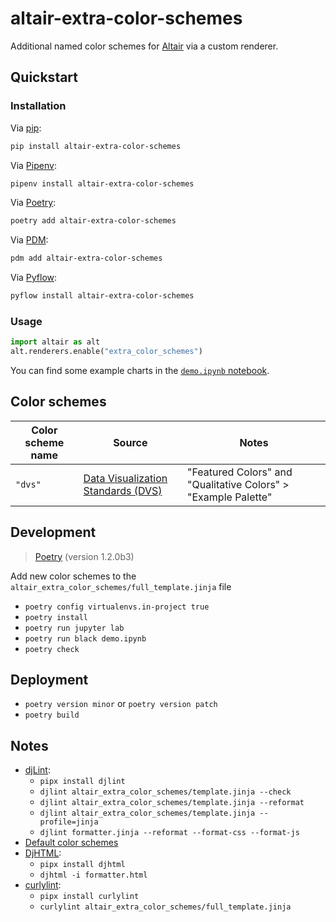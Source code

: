 # altair-extra-color-schemes

Additional named color schemes for [Altair](https://altair-viz.github.io/) via a custom renderer.

## Quickstart

### Installation

Via [pip](https://pip.pypa.io/):

```bash
pip install altair-extra-color-schemes
```

Via [Pipenv](https://pipenv.pypa.io/):

```bash
pipenv install altair-extra-color-schemes
```

Via [Poetry](https://python-poetry.org/):

```bash
poetry add altair-extra-color-schemes
```

Via [PDM](https://pdm.fming.dev/):

```bash
pdm add altair-extra-color-schemes
```

Via [Pyflow](https://github.com/David-OConnor/pyflow):

```bash
pyflow install altair-extra-color-schemes
```

### Usage

```python
import altair as alt
alt.renderers.enable("extra_color_schemes")
```

You can find some example charts in the [`demo.ipynb` notebook](demo.ipynb).

## Color schemes

| Color scheme name | Source                                                                                                | Notes                                                          |
| ----------------- | ----------------------------------------------------------------------------------------------------- | -------------------------------------------------------------- |
| `"dvs"`           | [Data Visualization Standards (DVS)](https://xdgov.github.io/data-design-standards/components/colors) | "Featured Colors" and "Qualitative Colors" > "Example Palette" |

## Development

> [Poetry](https://python-poetry.org/) (version 1.2.0b3)

Add new color schemes to the `altair_extra_color_schemes/full_template.jinja` file

- `poetry config virtualenvs.in-project true`
- `poetry install`
- `poetry run jupyter lab`
- `poetry run black demo.ipynb`
- `poetry check`

## Deployment

- `poetry version minor` or `poetry version patch`
- `poetry build`

## Notes

- [djLint](https://djlint.com/):
  - `pipx install djlint`
  - `djlint altair_extra_color_schemes/template.jinja --check`
  - `djlint altair_extra_color_schemes/template.jinja --reformat`
  - `djlint altair_extra_color_schemes/template.jinja --profile=jinja`
  - `djlint formatter.jinja --reformat --format-css --format-js`
- [Default color schemes](https://vega.github.io/vega-lite/docs/scale.html#scheme)
- [DjHTML](https://github.com/rtts/djhtml):
  - `pipx install djhtml`
  - `djhtml -i formatter.html`
- [curlylint](https://www.curlylint.org/):
  - `pipx install curlylint`
  - `curlylint altair_extra_color_schemes/full_template.jinja`
